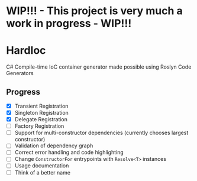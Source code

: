 # WIP!!! - This project is very much a work in progress - WIP!!!

# HardIoc
C# Compile-time IoC container generator made possible using Roslyn Code Generators

## Progress
- [x] Transient Registration
- [x] Singleton Registration
- [x] Delegate Registration
- [ ] Factory Registration
- [ ] Support for multi-constructor dependencies (currently chooses largest constructor)
- [ ] Validation of dependency graph
- [ ] Correct error handling and code highlighting
- [ ] Change `ConstructorFor` entrypoints with `Resolve<T>` instances
- [ ] Usage documentation
- [ ] Think of a better name
